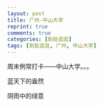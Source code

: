 ```yaml
---
layout: post
title: 广州-中山大学
reprint: true
comments: true
categories: [到处逛逛]
tags: [到处逛逛, 广州, 中山大学]
---
```


周末例常打卡——中山大学。。。

蓝天下的盎然

阴雨中的绿意


<script>
    photos=[
        ["http://of74i8aex.bkt.clouddn.com/images/20170716/DSC06450.jpg", "", "75%"],
        ["http://of74i8aex.bkt.clouddn.com/images/20170716/DSC06451.jpg", "", "75%"],
        ["http://of74i8aex.bkt.clouddn.com/images/20170716/DSC06453.jpg", "", "75%"],
        ["http://of74i8aex.bkt.clouddn.com/images/20170716/DSC06455.jpg", "", "75%"],
        ["http://of74i8aex.bkt.clouddn.com/images/20170716/DSC06457.jpg", "", "75%"],
        ["http://of74i8aex.bkt.clouddn.com/images/20170716/DSC06459.jpg", "", "75%"],
        ["http://of74i8aex.bkt.clouddn.com/images/20170716/DSC06461.jpg", "", "75%"],
        ["http://of74i8aex.bkt.clouddn.com/images/20170716/DSC06463.jpg", "", "75%"],
        ["http://of74i8aex.bkt.clouddn.com/images/20170716/DSC06464.jpg", "", "75%"],
        ["http://of74i8aex.bkt.clouddn.com/images/20170716/DSC06466.jpg", "", "75%"],
        ["http://of74i8aex.bkt.clouddn.com/images/20170716/DSC06467.jpg", "", "75%"],
        ["http://of74i8aex.bkt.clouddn.com/images/20170716/DSC06470.jpg", "", "75%"],
        ["http://of74i8aex.bkt.clouddn.com/images/20170716/DSC06472.jpg", "", "75%"],
        ["http://of74i8aex.bkt.clouddn.com/images/20170716/DSC06475.jpg", "", "75%"],
        ["http://of74i8aex.bkt.clouddn.com/images/20170716/DSC06478.jpg", "", "75%"],
        ["http://of74i8aex.bkt.clouddn.com/images/20170716/DSC06479.jpg", "", "75%"],
        ["http://of74i8aex.bkt.clouddn.com/images/20170716/DSC06481.jpg", "", "75%"],
        ["http://of74i8aex.bkt.clouddn.com/images/20170716/DSC06482.jpg", "", "75%"],
        ["http://of74i8aex.bkt.clouddn.com/images/20170716/DSC06485.jpg", "", "75%"],
        ["http://of74i8aex.bkt.clouddn.com/images/20170716/DSC06487.jpg", "", "75%"],
        ["http://of74i8aex.bkt.clouddn.com/images/20170716/DSC06488.jpg", "", "75%"]
    ];
    for (var i=0; i<photos.length; i++)
    {
        document.write("<figure><a href=\"" + photos[i][0] + "\" target=\"_blank\">")
        document.write("<img src=\"" + photos[i][0] + "\" alt=\"" + photos[i][1] + "\" width=\"" + photos[i][2] + "\">")
        document.write("</a></figure>")

        if (photos[i].length > 3)
            document.write(photos[i][3] + "<br><br>")
        else if (photos[i][1].length > 0)
            document.write(photos[i][1] + "<br><br>")
        else
            document.write("<br>")
    }
</script>
